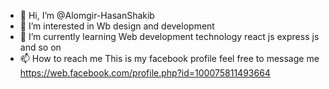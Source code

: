 - 👋 Hi, I’m @Alomgir-HasanShakib
- 👀 I’m interested in Wb design and development
- 🌱 I’m currently learning Web development technology react js express js and so on
- 📫 How to reach me This is my facebook profile feel free to message me
   https://web.facebook.com/profile.php?id=100075811493664

